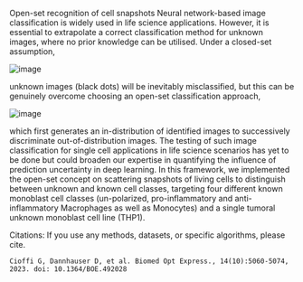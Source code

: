 Open-set recognition of cell snapshots
Neural network-based image classification is widely used in life science applications. However, it is essential to extrapolate a correct classification method for unknown images, where no prior knowledge can be utilised. Under a closed-set assumption,

![image](https://github.com/user-attachments/assets/3e21b71f-e920-4b0e-b7a2-163a3789169e)

unknown images (black dots) will be inevitably misclassified, but this can be genuinely overcome choosing an open-set classification approach,

![image](https://github.com/user-attachments/assets/50b4072c-5fe0-45cb-b823-1062be6d7b41)

which first generates an in-distribution of identified images to successively discriminate out-of-distribution images. The testing of such image classification for single cell applications in life science scenarios has yet to be done but could broaden our expertise in quantifying the influence of prediction uncertainty in deep learning. In this framework, we implemented the open-set concept on scattering snapshots of living cells to distinguish between unknown and known cell classes, targeting four different known monoblast cell classes (un-polarized, pro-inflammatory and anti-inflammatory Macrophages as well as Monocytes) and a single tumoral unknown monoblast cell line (THP1).


Citations:
    If you use any methods, datasets, or specific algorithms, please cite.
    
    Cioffi G, Dannhauser D, et al. Biomed Opt Express., 14(10):5060-5074, 2023. doi: 10.1364/BOE.492028
